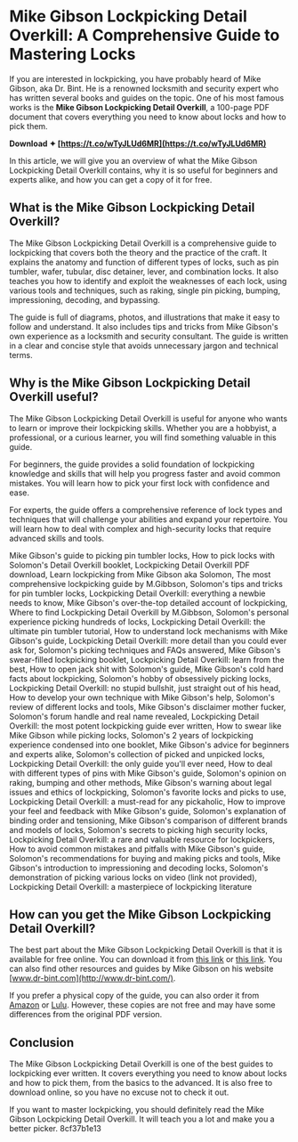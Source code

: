 # Mike Gibson Lockpicking Detail Overkill: A Comprehensive Guide to Mastering Locks
 
If you are interested in lockpicking, you have probably heard of Mike Gibson, aka Dr. Bint. He is a renowned locksmith and security expert who has written several books and guides on the topic. One of his most famous works is the **Mike Gibson Lockpicking Detail Overkill**, a 100-page PDF document that covers everything you need to know about locks and how to pick them.
 
**Download ✦ [https://t.co/wTyJLUd6MR](https://t.co/wTyJLUd6MR)**


 
In this article, we will give you an overview of what the Mike Gibson Lockpicking Detail Overkill contains, why it is so useful for beginners and experts alike, and how you can get a copy of it for free.
  
## What is the Mike Gibson Lockpicking Detail Overkill?
 
The Mike Gibson Lockpicking Detail Overkill is a comprehensive guide to lockpicking that covers both the theory and the practice of the craft. It explains the anatomy and function of different types of locks, such as pin tumbler, wafer, tubular, disc detainer, lever, and combination locks. It also teaches you how to identify and exploit the weaknesses of each lock, using various tools and techniques, such as raking, single pin picking, bumping, impressioning, decoding, and bypassing.
 
The guide is full of diagrams, photos, and illustrations that make it easy to follow and understand. It also includes tips and tricks from Mike Gibson's own experience as a locksmith and security consultant. The guide is written in a clear and concise style that avoids unnecessary jargon and technical terms.
  
## Why is the Mike Gibson Lockpicking Detail Overkill useful?
 
The Mike Gibson Lockpicking Detail Overkill is useful for anyone who wants to learn or improve their lockpicking skills. Whether you are a hobbyist, a professional, or a curious learner, you will find something valuable in this guide.
 
For beginners, the guide provides a solid foundation of lockpicking knowledge and skills that will help you progress faster and avoid common mistakes. You will learn how to pick your first lock with confidence and ease.
 
For experts, the guide offers a comprehensive reference of lock types and techniques that will challenge your abilities and expand your repertoire. You will learn how to deal with complex and high-security locks that require advanced skills and tools.
 
Mike Gibson's guide to picking pin tumbler locks,  How to pick locks with Solomon's Detail Overkill booklet,  Lockpicking Detail Overkill PDF download,  Learn lockpicking from Mike Gibson aka Solomon,  The most comprehensive lockpicking guide by M.Gibbson,  Solomon's tips and tricks for pin tumbler locks,  Lockpicking Detail Overkill: everything a newbie needs to know,  Mike Gibson's over-the-top detailed account of lockpicking,  Where to find Lockpicking Detail Overkill by M.Gibbson,  Solomon's personal experience picking hundreds of locks,  Lockpicking Detail Overkill: the ultimate pin tumbler tutorial,  How to understand lock mechanisms with Mike Gibson's guide,  Lockpicking Detail Overkill: more detail than you could ever ask for,  Solomon's picking techniques and FAQs answered,  Mike Gibson's swear-filled lockpicking booklet,  Lockpicking Detail Overkill: learn from the best,  How to open jack shit with Solomon's guide,  Mike Gibson's cold hard facts about lockpicking,  Solomon's hobby of obsessively picking locks,  Lockpicking Detail Overkill: no stupid bullshit, just straight out of his head,  How to develop your own technique with Mike Gibson's help,  Solomon's review of different locks and tools,  Mike Gibson's disclaimer mother fucker,  Solomon's forum handle and real name revealed,  Lockpicking Detail Overkill: the most potent lockpicking guide ever written,  How to swear like Mike Gibson while picking locks,  Solomon's 2 years of lockpicking experience condensed into one booklet,  Mike Gibson's advice for beginners and experts alike,  Solomon's collection of picked and unpicked locks,  Lockpicking Detail Overkill: the only guide you'll ever need,  How to deal with different types of pins with Mike Gibson's guide,  Solomon's opinion on raking, bumping and other methods,  Mike Gibson's warning about legal issues and ethics of lockpicking,  Solomon's favorite locks and picks to use,  Lockpicking Detail Overkill: a must-read for any pickaholic,  How to improve your feel and feedback with Mike Gibson's guide,  Solomon's explanation of binding order and tensioning,  Mike Gibson's comparison of different brands and models of locks,  Solomon's secrets to picking high security locks,  Lockpicking Detail Overkill: a rare and valuable resource for lockpickers,  How to avoid common mistakes and pitfalls with Mike Gibson's guide,  Solomon's recommendations for buying and making picks and tools,  Mike Gibson's introduction to impressioning and decoding locks,  Solomon's demonstration of picking various locks on video (link not provided),  Lockpicking Detail Overkill: a masterpiece of lockpicking literature
  
## How can you get the Mike Gibson Lockpicking Detail Overkill?
 
The best part about the Mike Gibson Lockpicking Detail Overkill is that it is available for free online. You can download it from [this link](https://locklab.com/locklab-university/lock-picking-detail-overkill/) or [this link](https://archive.org/details/LockPickingDetailOverKill). You can also find other resources and guides by Mike Gibson on his website [www.dr-bint.com](http://www.dr-bint.com/).
 
If you prefer a physical copy of the guide, you can also order it from [Amazon](https://www.amazon.com/Lock-Picking-Detail-Overkill-Gibson/dp/1790586155) or [Lulu](https://www.lulu.com/en/us/shop/mike-gibson/lock-picking-detail-overkill/paperback/product-1z9jz7w9.html). However, these copies are not free and may have some differences from the original PDF version.
  
## Conclusion
 
The Mike Gibson Lockpicking Detail Overkill is one of the best guides to lockpicking ever written. It covers everything you need to know about locks and how to pick them, from the basics to the advanced. It is also free to download online, so you have no excuse not to check it out.
 
If you want to master lockpicking, you should definitely read the Mike Gibson Lockpicking Detail Overkill. It will teach you a lot and make you a better picker.
 8cf37b1e13
 
